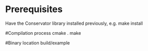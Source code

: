 # Prerequisites
Have the Conservator library installed previously, e.g. make install

#Compilation process
cmake .
make 

#Binary location
build/example
